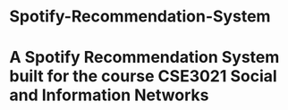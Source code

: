 # Spotify-Recommendation-System
# A Spotify Recommendation System built for the course CSE3021 Social and Information Networks
